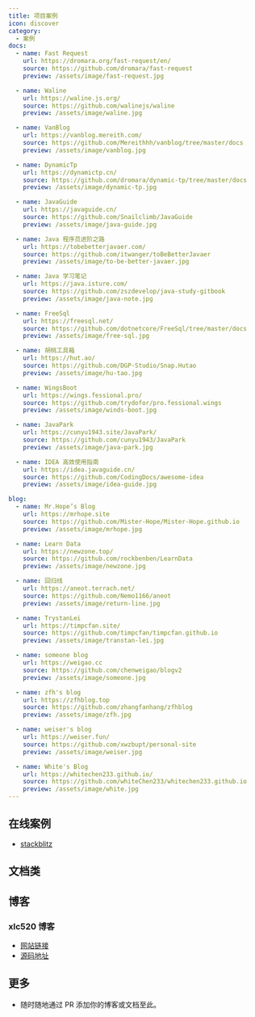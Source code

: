 ```yaml
---
title: 项目案例
icon: discover
category:
  - 案例
docs:
  - name: Fast Request
    url: https://dromara.org/fast-request/en/
    source: https://github.com/dromara/fast-request
    preview: /assets/image/fast-request.jpg

  - name: Waline
    url: https://waline.js.org/
    source: https://github.com/walinejs/waline
    preview: /assets/image/waline.jpg

  - name: VanBlog
    url: https://vanblog.mereith.com/
    source: https://github.com/Mereithhh/vanblog/tree/master/docs
    preview: /assets/image/vanblog.jpg

  - name: DynamicTp
    url: https://dynamictp.cn/
    source: https://github.com/dromara/dynamic-tp/tree/master/docs
    preview: /assets/image/dynamic-tp.jpg

  - name: JavaGuide
    url: https://javaguide.cn/
    source: https://github.com/Snailclimb/JavaGuide
    preview: /assets/image/java-guide.jpg

  - name: Java 程序员进阶之路
    url: https://tobebetterjavaer.com/
    source: https://github.com/itwanger/toBeBetterJavaer
    preview: /assets/image/to-be-better-javaer.jpg

  - name: Java 学习笔记
    url: https://java.isture.com/
    source: https://github.com/zszdevelop/java-study-gitbook
    preview: /assets/image/java-note.jpg

  - name: FreeSql
    url: https://freesql.net/
    source: https://github.com/dotnetcore/FreeSql/tree/master/docs
    preview: /assets/image/free-sql.jpg

  - name: 胡桃工具箱
    url: https://hut.ao/
    source: https://github.com/DGP-Studio/Snap.Hutao
    preview: /assets/image/hu-tao.jpg

  - name: WingsBoot
    url: https://wings.fessional.pro/
    source: https://github.com/trydofor/pro.fessional.wings
    preview: /assets/image/winds-boot.jpg

  - name: JavaPark
    url: https://cunyu1943.site/JavaPark/
    source: https://github.com/cunyu1943/JavaPark
    preview: /assets/image/java-park.jpg

  - name: IDEA 高效使用指南
    url: https://idea.javaguide.cn/
    source: https://github.com/CodingDocs/awesome-idea
    preview: /assets/image/idea-guide.jpg

blog:
  - name: Mr.Hope’s Blog
    url: https://mrhope.site
    source: https://github.com/Mister-Hope/Mister-Hope.github.io
    preview: /assets/image/mrhope.jpg

  - name: Learn Data
    url: https://newzone.top/
    source: https://github.com/rockbenben/LearnData
    preview: /assets/image/newzone.jpg

  - name: 回归线
    url: https://aneot.terrach.net/
    source: https://github.com/Nemo1166/aneot
    preview: /assets/image/return-line.jpg

  - name: TrystanLei
    url: https://timpcfan.site/
    source: https://github.com/timpcfan/timpcfan.github.io
    preview: /assets/image/transtan-lei.jpg

  - name: someone blog
    url: https://weigao.cc
    source: https://github.com/chenweigao/blogv2
    preview: /assets/image/someone.jpg

  - name: zfh's blog
    url: https://zfhblog.top
    source: https://github.com/zhangfanhang/zfhblog
    preview: /assets/image/zfh.jpg

  - name: weiser's blog
    url: https://weiser.fun/
    source: https://github.com/xwzbupt/personal-site
    preview: /assets/image/weiser.jpg

  - name: White's Blog
    url: https://whitechen233.github.io/
    source: https://github.com/whiteChen233/whitechen233.github.io
    preview: /assets/image/white.jpg
---
```


## 在线案例

- [stackblitz](https://stackblitz.com/fork/vuepress-theme-hope)

## 文档类

<DemoProject
  v-for="item in $frontmatter.docs"
  :key="item.link"
  :name="item.name"
  :url="item.url"
  :source="item.source"
  :preview="item.preview"
/>

## 博客

<DemoProject
  v-for="item in $frontmatter.blog"
  :key="item.link"
  :name="item.name"
  :url="item.url"
  :source="item.source"
  :preview="item.preview"
/>

### xlc520 博客

- [网站链接](https://blog.ciberviler.top/)
- [源码地址](https://github.com/xlc520/xlc520.github.io)

## 更多

- 随时随地通过 PR 添加你的博客或文档至此。

<script setup lang="ts">
import DemoProject from '@DemoProject';
</script>
